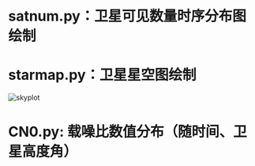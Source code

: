 # satnum.py：卫星可见数量时序分布图绘制
# starmap.py：卫星星空图绘制
![skyplot](https://github.com/user-attachments/assets/f357ce3f-1f19-430a-904d-ff0ec49ac20a)
# CN0.py: 载噪比数值分布（随时间、卫星高度角）

